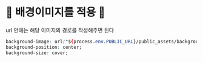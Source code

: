 # 👻 배경이미지를 적용 👻
url 안에는 해당 이미지의 경로를 작성해주면 된다
```css
background-image: url("${process.env.PUBLIC_URL}/public_assets/backgroundIMG.png");
background-position: center;
background-size: cover;
```
